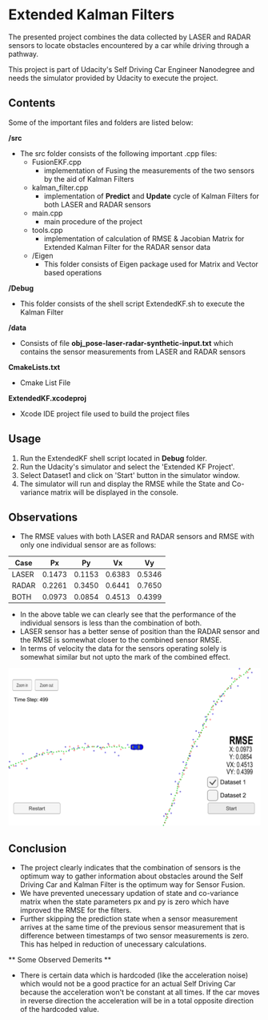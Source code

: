 
# Extended Kalman Filters

The presented project combines the data collected by LASER and RADAR sensors to locate obstacles encountered by a car while driving through a pathway.

This project is part of Udacity's Self Driving Car Engineer Nanodegree and needs the simulator provided by Udacity to execute the project.

## Contents

Some of the important files and folders are listed below:

**/src**
- The src folder consists of the following important .cpp files:
    - FusionEKF.cpp
        - implementation of Fusing the measurements of the two sensors by the aid of Kalman Filters
    - kalman_filter.cpp
        - implementation of **Predict** and **Update** cycle of Kalman Filters for both LASER and RADAR sensors
    - main.cpp
        - main procedure of the project
    - tools.cpp
        - implementation of calculation of RMSE & Jacobian Matrix for Extended Kalman Filter for the RADAR sensor data
    - /Eigen
        - This folder consists of Eigen package used for Matrix and Vector based operations

**/Debug**
- This folder consists of the shell script ExtendedKF.sh to execute the Kalman Filter

**/data**
- Consists of file **obj_pose-laser-radar-synthetic-input.txt** which contains the sensor measurements from LASER and RADAR sensors

**CmakeLists.txt**
- Cmake List File

**ExtendedKF.xcodeproj**
- Xcode IDE project file used to build the project files

## Usage

1. Run the ExtendedKF shell script located in **Debug** folder.
2. Run the Udacity's simulator and select the 'Extended KF Project'.
3. Select Dataset1 and click on 'Start' button in the simulator window.
4. The simulator will run and display the RMSE while the State and Co-variance matrix will be displayed in the console.

## Observations

- The RMSE values with both LASER and RADAR sensors and RMSE with only one individual sensor are as follows:

|Case  |Px    |Py    |Vx    |Vy    |
|------|------|------|------|------|
|LASER |0.1473|0.1153|0.6383|0.5346|
|RADAR |0.2261|0.3450|0.6441|0.7650|
|BOTH  |0.0973|0.0854|0.4513|0.4399|


- In the above table we can clearly see that the performance of the individual sensors is less than the combination of both.
- LASER sensor has a better sense of position than the RADAR sensor and the RMSE is somewhat closer to the combined sensor RMSE.
- In terms of velocity the data for the sensors operating solely is somewhat similar but not upto the mark of the combined effect.

![Extended Kalman Filters](output.png)

## Conclusion

- The project clearly indicates that the combination of sensors is the optimum way to gather information about obstacles around the Self Driving Car and Kalman Filter is the optimum way for Sensor Fusion.
- We have prevented unecessary updation of state and co-variance matrix when the state parameters px and py is zero which have improved the RMSE for the filters.
- Further skipping the prediction state when a sensor measurement arrives at the same time of the previous sensor measurement that is difference between timestamps of two sensor measurements is zero. This has helped in reduction of unecessary calculations.

** Some Observed Demerits **
- There is certain data which is hardcoded (like the acceleration noise) which would not be a good practice for an actual Self Driving Car because the acceleration won't be constant at all times. If the car moves in reverse direction the acceleration will be in a total opposite direction of the hardcoded value.

